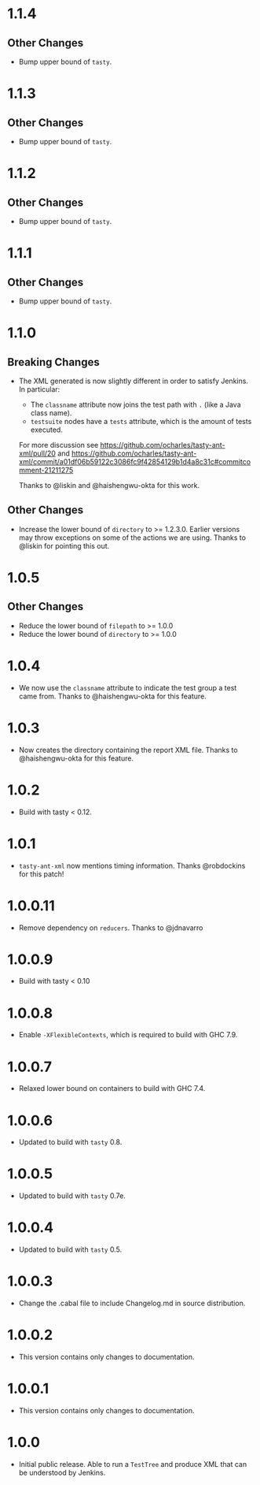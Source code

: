 # 1.1.4

## Other Changes

* Bump upper bound of `tasty`.


# 1.1.3

## Other Changes

* Bump upper bound of `tasty`.


# 1.1.2

## Other Changes

* Bump upper bound of `tasty`.


# 1.1.1

## Other Changes

* Bump upper bound of `tasty`.


# 1.1.0

## Breaking Changes

* The XML generated is now slightly different in order to satisfy Jenkins. In
  particular:

  * The `classname` attribute now joins the test path with `.` (like a Java
    class name).
  * `testsuite` nodes have a `tests` attribute, which is the amount of tests
    executed.

  For more discussion see https://github.com/ocharles/tasty-ant-xml/pull/20 and
  https://github.com/ocharles/tasty-ant-xml/commit/a01df06b59122c3086fc9f42854129b1d4a8c31c#commitcomment-21211275

  Thanks to @liskin and @haishengwu-okta for this work.

## Other Changes

* Increase the lower bound of `directory` to >= 1.2.3.0. Earlier versions may
  throw exceptions on some of the actions we are using. Thanks to @liskin for
  pointing this out.


# 1.0.5

## Other Changes

* Reduce the lower bound of `filepath` to >= 1.0.0
* Reduce the lower bound of `directory` to >= 1.0.0

# 1.0.4

* We now use the `classname` attribute to indicate the test group a test came from. Thanks to @haishengwu-okta for this feature.

# 1.0.3

* Now creates the directory containing the report XML file. Thanks to @haishengwu-okta for this feature.

# 1.0.2

* Build with tasty < 0.12.

# 1.0.1

* `tasty-ant-xml` now mentions timing information. Thanks @robdockins for this patch!

# 1.0.0.11

* Remove dependency on `reducers`. Thanks to @jdnavarro

# 1.0.0.9

* Build with tasty < 0.10

# 1.0.0.8

* Enable `-XFlexibleContexts`, which is required to build with GHC 7.9.

# 1.0.0.7

* Relaxed lower bound on containers to build with GHC 7.4.

# 1.0.0.6

* Updated to build with `tasty` 0.8.

# 1.0.0.5

* Updated to build with `tasty` 0.7e.

# 1.0.0.4

* Updated to build with `tasty` 0.5.

# 1.0.0.3

* Change the .cabal file to include Changelog.md in source distribution.

# 1.0.0.2

* This version contains only changes to documentation.

# 1.0.0.1

* This version contains only changes to documentation.

# 1.0.0

* Initial public release. Able to run a `TestTree` and produce XML that can be
  understood by Jenkins.
